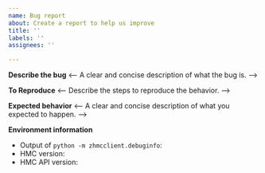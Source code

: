 ```yaml
---
name: Bug report
about: Create a report to help us improve
title: ''
labels: ''
assignees: ''

---
```


**Describe the bug**
<-- A clear and concise description of what the bug is. -->

**To Reproduce**
<-- Describe the steps to reproduce the behavior. -->

**Expected behavior**
<-- A clear and concise description of what you expected to happen. -->

**Environment information**
* Output of `python -m zhmcclient.debuginfo`:
* HMC version:
* HMC API version:
